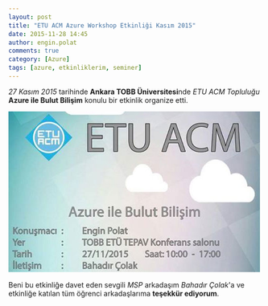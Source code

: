 ```yaml
---
layout: post
title: "ETU ACM Azure Workshop Etkinliği Kasım 2015"
date: 2015-11-28 14:45
author: engin.polat
comments: true
category: [Azure]
tags: [azure, etkinliklerim, seminer]
---
```

*27 Kasım 2015* tarihinde **Ankara TOBB Üniversitesi**nde *ETU ACM Topluluğu* **Azure ile Bulut Bilişim** konulu bir etkinlik organize etti.

![](/assets/uploads/2015/11/etuacm.jpg)

Beni bu etkinliğe davet eden sevgili *MSP* arkadaşım *Bahadır Çolak*'a ve etkinliğe katılan tüm öğrenci arkadaşlarıma **teşekkür ediyorum**.

